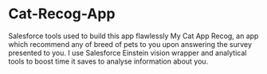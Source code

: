 # Cat-Recog-App
Salesforce tools used to build this app flawlessly
My Cat App Recog, an app which recommend any of breed of pets to you upon answering the survey presented to you. I use Salesforce Einstein vision wrapper and analytical tools to boost time it saves to analyse information about you.


